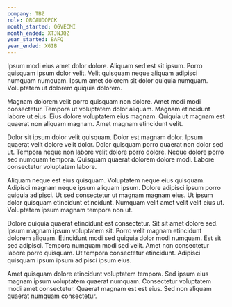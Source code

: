 ```yaml
---
company: TBZ
role: QRCAUDOPCK
month_started: QGVECMI
month_ended: XTJNJQZ
year_started: BAFQ
year_ended: XGIB
---
```


Ipsum modi eius amet dolor dolore. Aliquam sed est sit ipsum. Porro quisquam ipsum dolor velit. Velit quisquam neque aliquam adipisci numquam numquam. Ipsum amet dolorem sit dolor quiquia numquam. Voluptatem ut dolorem quiquia dolorem.

Magnam dolorem velit porro quisquam non dolore. Amet modi modi consectetur. Tempora ut voluptatem dolor aliquam. Magnam etincidunt labore ut eius. Eius dolore voluptatem eius magnam. Quiquia ut magnam est quaerat non aliquam magnam. Amet magnam etincidunt velit.

Dolor sit ipsum dolor velit quisquam. Dolor est magnam dolor. Ipsum quaerat velit dolore velit dolor. Dolor quisquam porro quaerat non dolor sed ut. Tempora neque non labore velit dolore porro dolore. Neque dolore porro sed numquam tempora. Quisquam quaerat dolorem dolore modi. Labore consectetur voluptatem labore.

Aliquam neque est eius quisquam. Voluptatem neque eius quisquam. Adipisci magnam neque ipsum aliquam ipsum. Dolore adipisci ipsum porro quiquia adipisci. Ut sed consectetur ut magnam magnam eius. Ut ipsum dolor quisquam etincidunt etincidunt. Numquam velit amet velit velit eius ut. Voluptatem ipsum magnam tempora non ut.

Dolore quiquia quaerat etincidunt est consectetur. Sit sit amet dolore sed. Ipsum magnam ipsum voluptatem sit. Porro velit magnam etincidunt dolorem aliquam. Etincidunt modi sed quiquia dolor modi numquam. Est sit sed adipisci. Tempora numquam modi sed velit. Amet non consectetur labore porro quisquam. Ut tempora consectetur etincidunt. Adipisci quisquam ipsum ipsum adipisci ipsum eius.

Amet quisquam dolore etincidunt voluptatem tempora. Sed ipsum eius magnam ipsum voluptatem quaerat numquam. Consectetur voluptatem modi amet consectetur. Quaerat magnam est est eius. Sed non aliquam quaerat numquam consectetur.
    